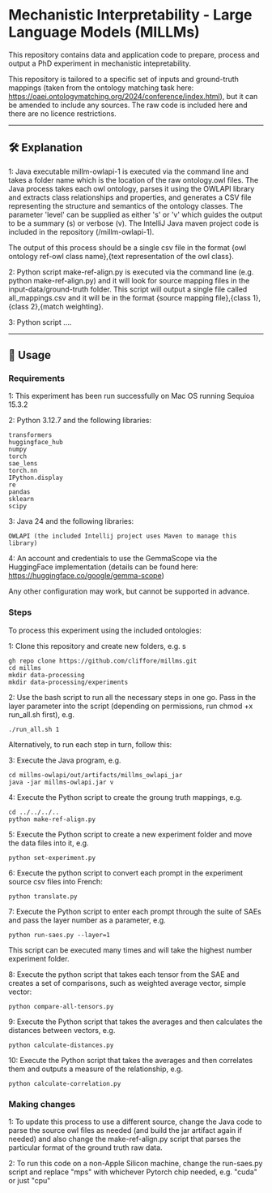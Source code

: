 # Mechanistic Interpretability - Large Language Models (MILLMs)

This repository contains data and application code to prepare, process and output a PhD experiment in mechanistic intepretability.

This repository is tailored to a specific set of inputs and ground-truth mappings (taken from the ontology matching task here: https://oaei.ontologymatching.org/2024/conference/index.html), but it can be amended to include any sources. The raw code is included here and there are no licence restrictions.


---

## 🛠️ Explanation

1: Java executable millm-owlapi-1 is executed via the command line and takes a folder name which is the location of the raw ontology.owl files. The Java process takes each owl ontology, parses it using the OWLAPI library and extracts class relationships and properties, and generates a CSV file representing the structure and semantics of the ontology classes. The parameter 'level' can be supplied as either 's' or 'v' which guides the output to be a summary (s) or verbose (v). The IntelliJ Java maven project code is included in the repository (/millm-owlapi-1).

The output of this process should be a single csv file in the format {owl ontology ref-owl class name},{text representation of the owl class}.

2: Python script make-ref-align.py is executed via the command line (e.g. python make-ref-align.py) and it will look for source mapping files in the input-data/ground-truth folder. This script will output a single file called all_mappings.csv and it will be in the format {source mapping file},{class 1},{class 2},{match weighting}.

3: Python script ....


---

## 🚀 Usage



### Requirements

1: This experiment has been run successfully on Mac OS running Sequioa 15.3.2

2: Python 3.12.7 and the following libraries:

    transformers
    huggingface_hub
    numpy
    torch
    sae_lens
    torch.nn
    IPython.display
    re
    pandas
    sklearn
    scipy

3: Java 24 and the following libraries:

    OWLAPI (the included Intellij project uses Maven to manage this library)

4: An account and credentials to use the GemmaScope via the HuggingFace implementation (details can be found here: https://huggingface.co/google/gemma-scope)


Any other configuration may work, but cannot be supported in advance.




### Steps

To process this experiment using the included ontologies:

1: Clone this repository and create new folders, e.g. s

    gh repo clone https://github.com/cliffore/millms.git
    cd millms
    mkdir data-processing
    mkdir data-processing/experiments


2: Use the bash script to run all the necessary steps in one go. Pass in the layer parameter into the script (depending on permissions, run chmod +x run_all.sh first), e.g.

    ./run_all.sh 1

Alternatively, to run each step in turn, follow this:



3: Execute the Java program, e.g.

    cd millms-owlapi/out/artifacts/millms_owlapi_jar
    java -jar millms-owlapi.jar v


4: Execute the Python script to create the groung truth mappings, e.g. 
    
    cd ../../../..
    python make-ref-align.py


5: Execute the Python script to create a new experiment folder and move the data files into it, e.g.

    python set-experiment.py


6: Execute the python script to convert each prompt in the experiment source csv files into French:

    python translate.py


7: Execute the Python script to enter each prompt through the suite of SAEs and pass the layer number as a parameter, e.g.
    
    python run-saes.py --layer=1

This script can be executed many times and will take the highest number experiment folder.


8: Execute the python script that takes each tensor from the SAE and creates a set of comparisons, such as weighted average vector, simple vector:

    python compare-all-tensors.py


9: Execute the Python script that takes the averages and then calculates the distances between vectors, e.g.

    python calculate-distances.py
    
    
10: Execute the Python script that takes the averages and then correlates them and outputs a measure of the relationship, e.g.

    python calculate-correlation.py



### Making changes

1: To update this process to use a different source, change the Java code to parse the source owl files as needed (and build the jar artifact again if needed) and also change the make-ref-align.py script that parses the particular format of the ground truth raw data.

2: To run this code on a non-Apple Silicon machine, change the run-saes.py script and replace "mps" with whichever Pytorch chip needed, e.g. "cuda" or just "cpu"

